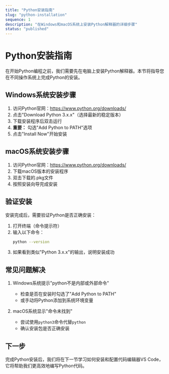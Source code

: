 ```yaml
---
title: "Python安装指南"
slug: "python-installation"
sequence: 1
description: "在Windows和macOS系统上安装Python解释器的详细步骤"
status: "published"
---
```


# Python安装指南

在开始Python编程之前，我们需要先在电脑上安装Python解释器。本节将指导您在不同操作系统上完成Python的安装。

## Windows系统安装步骤

1. 访问Python官网：https://www.python.org/downloads/
2. 点击"Download Python 3.x.x"（选择最新的稳定版本）
3. 下载安装程序后双击运行
4. **重要：** 勾选"Add Python to PATH"选项
5. 点击"Install Now"开始安装

## macOS系统安装步骤

1. 访问Python官网：https://www.python.org/downloads/
2. 下载macOS版本的安装程序
3. 双击下载的.pkg文件
4. 按照安装向导完成安装

## 验证安装

安装完成后，需要验证Python是否正确安装：

1. 打开终端（命令提示符）
2. 输入以下命令：
   ```bash
   python --version
   ```
3. 如果看到类似"Python 3.x.x"的输出，说明安装成功

## 常见问题解决

1. Windows系统提示"python不是内部或外部命令"
   - 检查是否在安装时勾选了"Add Python to PATH"
   - 或手动将Python添加到系统环境变量

2. macOS系统显示"命令未找到"
   - 尝试使用`python3`命令代替`python`
   - 确认安装包是否正确安装

## 下一步

完成Python安装后，我们将在下一节学习如何安装和配置代码编辑器VS Code，它将帮助我们更高效地编写Python代码。
